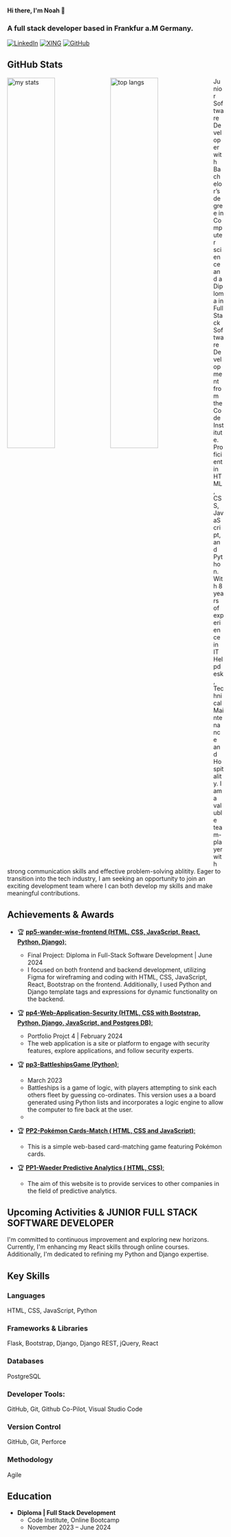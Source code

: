 #### Hi there, I'm Noah 👋 

### A full stack developer based in Frankfur a.M Germany.

[![LinkedIn](https://img.shields.io/badge/-LINKEDIN-%230077B5?style=for-the-badge&logo=linkedin&logoColor=white)](https://www.linkedin.com/in/noah-al-samawi-058583197)
[![XING](https://img.shields.io/badge/-XING-%23232323?style=for-the-badge&logo=xing&logoColor=white)](https://www.xing.com/profile/Noah_AlSamawi/web_profiles)
[![GitHub](https://img.shields.io/badge/-GITHUB-%23F05F1F?style=for-the-badge&logo=github&logoColor=white)](https://github.com/Noah-Samawi)

## GitHub Stats

<img alt="my stats" align="left" width="47%" src="https://github-readme-stats.vercel.app/api?username=Noah-Samawi&show_icons=true"/>
<img alt="top langs" align="left" width="47%" src="https://github-readme-stats.vercel.app/api/top-langs/?username=Noah-Samawi&layout=compact"/>



Junior Software Developer with Bachelor’s degree in Computer science and a Diploma in Full Stack Software Development from the Code Institute. Proficient in HTML, CSS, JavaScript, and Python. With 8 years of experience in IT Helpdesk, Technical Maintenance and Hospitality. I am a valuble team-player with strong communication skills and effective problem-solving ablitity. Eager to transition into the tech industry, I am seeking an opportunity to join an exciting development team where I can both develop my skills and make meaningful contributions.

## Achievements & Awards

- 🏆 [**pp5-wander-wise-frontend (HTML, CSS, JavaScript, React, Python, Django)**:](https://pp5-wander-wise-frontend-63919ac97d38.herokuapp.com/)
  - Final Project: Diploma in Full-Stack Software Development | June 2024
  - I focused on both frontend and backend development, utilizing Figma for wireframing and coding with HTML, CSS, JavaScript, React, Bootstrap on the frontend. Additionally, I used Python and Django template tags and expressions for dynamic functionality on the backend.

- 🏆 [**pp4-Web-Application-Security (HTML, CSS with Bootstrap, Python, Django, JavaScript, and Postgres DB)**:](https://pp4-web-application-security-aaef0fe6b0f0.herokuapp.com/)
  - Portfolio Projct 4 | February 2024
  - The web application is a site or platform to engage with security features, explore applications, and follow security experts.

- 🏆 [**pp3-BattleshipsGame (Python)**:](https://pp3-battleships-game-383fd48f9c85.herokuapp.com/)
  - March 2023
  - Battleships is a game of logic, with players attempting to sink each others fleet by guessing co-ordinates. This version uses a a board generated using Python lists and incorporates a logic engine to allow the computer to fire back at the user.
  - 
- 🏆 [**PP2-Pokémon Cards-Match ( HTML, CSS and JavaScript)**:](https://github.com/Noah-Samawi/Pokemon-Cards-Match-pp2)
  - This is a simple web-based card-matching game featuring Pokémon cards.
    
- 🏆 [**PP1-Waeder Predictive Analytics ( HTML, CSS)**:](https://github.com/Noah-Samawi/MyProject1-HTML-CSS)
  - The aim of this website is to provide services to other companies in the field of predictive analytics.

## Upcoming Activities & JUNIOR FULL STACK SOFTWARE DEVELOPER


I'm committed to continuous improvement and exploring new horizons. Currently, I'm enhancing my React skills through online courses. Additionally, I'm dedicated to refining my Python and Django expertise.

## Key Skills

### Languages
HTML, CSS, JavaScript, Python

### Frameworks & Libraries
Flask, Bootstrap, Django, Django REST, jQuery, React

### Databases
PostgreSQL

### Developer Tools:
GitHub, Git, Github Co-Pilot, Visual Studio Code

### Version Control
GitHub, Git, Perforce

### Methodology
Agile

## Education

- **Diploma | Full Stack Development**
  - Code Institute, Online Bootcamp
  - November 2023 – June 2024
    
